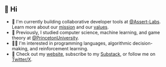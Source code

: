 ## 👋 Hi
- 🔭 I'm currently building collaborative developer tools at [@Assert-Labs](https://github.com/Assert-Labs). Learn more about our [mission](https://assertlabs.dev/about/mission) and our [values](https://assertlabs.dev/about/tao).
- 📖 Previously, I studied computer science, machine learning, and game theory at [@PrincetonUniversity](https://github.com/princetonuniversity).
- 👨‍💻 I'm interested in programming languages, algorithmic decision-making, and reinforcement learning.
- 👀 Check out my [website](https://devinplumb.com), subscribe to my [Substack](https://substack.com/@devinplumb), or follow me on [Twitter/X](https://x.com/devin_plumb).
